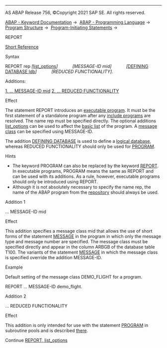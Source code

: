   

* * *

AS ABAP Release 756, ©Copyright 2021 SAP SE. All rights reserved.

[ABAP - Keyword Documentation](javascript:call_link\('abenabap.htm'\)) →  [ABAP - Programming Language](javascript:call_link\('abenabap_reference.htm'\)) →  [Program Structure](javascript:call_link\('abenabap_program_layout.htm'\)) →  [Program-Initiating Statements](javascript:call_link\('abenabap_program_statement.htm'\)) → 

REPORT

[Short Reference](javascript:call_link\('abapreport_shortref.htm'\))

Syntax

REPORT rep *\[*[list\_options](javascript:call_link\('abapreport_list_options.htm'\))*\]*
           *\[*MESSAGE-ID mid*\]*
           *\[*[DEFINING DATABASE ldb](javascript:call_link\('abapreport_defining.htm'\))*\]*
           *\[*REDUCED FUNCTIONALITY*\]*.

Additions:

[1\. ... MESSAGE-ID mid](#!ABAP_ADDITION_1@1@)
[2\. ... REDUCED FUNCTIONALITY](#!ABAP_ADDITION_2@2@)

Effect

The statement REPORT introduces an [executable program](javascript:call_link\('abenexecutable_program_glosry.htm'\) "Glossary Entry"). It must be the first statement of a standalone program after any [include programs](javascript:call_link\('abeninclude_program_glosry.htm'\) "Glossary Entry") are resolved. The name rep must be specified directly. The optional additions [list\_options](javascript:call_link\('abapreport_list_options.htm'\)) can be used to affect the [basic list](javascript:call_link\('abenbasic_list_glosry.htm'\) "Glossary Entry") of the program. A [message class](javascript:call_link\('abenmessage_class_glosry.htm'\) "Glossary Entry") can be specified using MESSAGE-ID.

The addition [DEFINING DATABASE](javascript:call_link\('abapreport_defining.htm'\)) is used to define a [logical database](javascript:call_link\('abenlogical_data_base_glosry.htm'\) "Glossary Entry"), whereas REDUCED FUNCTIONALITY should only be used for [PROGRAM](javascript:call_link\('abapprogram.htm'\)).

Hints

-   The keyword PROGRAM can also be replaced by the keyword [REPORT](javascript:call_link\('abapprogram.htm'\)). In executable programs, PROGRAM means the same as REPORT and can be used with its additions. As a rule, however, executable programs should only be introduced using REPORT.
-   Although it is not absolutely necessary to specify the name rep, the name of the ABAP program from the [repository](javascript:call_link\('abenrepository_glosry.htm'\) "Glossary Entry") should always be used.

Addition 1   

... MESSAGE-ID mid

Effect

This addition specifies a message class mid that allows the use of short forms of the statement [MESSAGE](javascript:call_link\('abapmessage.htm'\)) in the program in which only the message type and message number are specified. The message class must be specified directly and appear in the column ARBGB of the database table T100. The variants of the statement [MESSAGE](javascript:call_link\('abapmessage.htm'\)) in which the message class is specified override the addition MESSAGE-ID.

Example

Default setting of the message class DEMO\_FLIGHT for a program.

REPORT ... MESSAGE-ID demo\_flight.

Addition 2   

... REDUCED FUNCTIONALITY

Effect

This addition is only intended for use with the statement [PROGRAM](javascript:call_link\('abapprogram.htm'\)) in subroutine pools and is described [there](javascript:call_link\('abapprogram.htm'\)).

Continue
[REPORT, list\_options](javascript:call_link\('abapreport_list_options.htm'\))